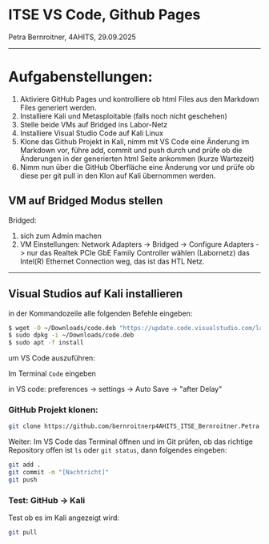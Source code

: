 # ITSE VS Code, Github Pages
 
 Petra Bernroitner, 4AHITS, 29.09.2025

 ---
# Aufgabenstellungen:
1. Aktiviere GitHub Pages und kontrolliere ob html Files aus den Markdown Files generiert werden.
2. Installiere Kali und Metasploitable (falls noch nicht geschehen)
3. Stelle beide VMs auf Bridged ins Labor-Netz
4. Installiere Visual Studio Code auf Kali Linux
5. Klone das Github Projekt in Kali, nimm mit VS Code eine Änderung im Markdown vor, führe add, commit und push durch und prüfe ob die Änderungen in der generierten html Seite ankommen (kurze Wartezeit)
6. Nimm nun über die GitHub Oberfläche eine Änderung vor und prüfe ob diese per git pull in den Klon auf Kali übernommen werden.


## VM auf Bridged Modus stellen
 Bridged:
 1. sich zum Admin machen
 2. VM Einstellungen:
 Network Adapters -> Bridged -> Configure Adapters -> nur das Realtek PCIe GbE Family Controller wählen (Labornetz)
 das Intel(R) Ethernet Connection weg, das ist das HTL Netz.

---

## Visual Studios auf Kali installieren

in der Kommandozeile alle folgenden Befehle eingeben:

```sh
$ wget -O ~/Downloads/code.deb "https://update.code.visualstudio.com/latest/linux-deb-x64/stable"
$ sudo dpkg -i ~/Downloads/code.deb
$ sudo apt -f install
```
um VS Code auszuführen:

Im Terminal ```Code``` eingeben



in VS code:
preferences -> settings -> Auto Save ->  "after Delay"



### GitHub Projekt klonen:
```sh
git clone https://github.com/bernroitnerp4AHITS_ITSE_Bernroitner.Petra
```

Weiter:
Im VS Code das Terminal öffnen und im Git prüfen, ob das richtige Repository offen ist ```ls``` oder ```git status```, dann folgendes eingeben:
```sh
git add .
git commit -m "[Nachtricht]"
git push
```

### Test: GitHub -> Kali 

Test ob es im Kali angezeigt wird:
```sh
git pull
```
